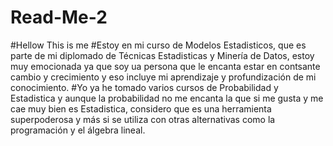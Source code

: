 # Read-Me-2
#Hellow This is me
#Estoy en mi curso de Modelos Estadisticos, que es parte de mi diplomado de Técnicas Estadisticas y Minería de Datos, estoy muy emocionada ya que soy ua persona que le encanta estar en contsante cambio y crecimiento y eso incluye mi aprendizaje y profundización de mi conocimiento.
#Yo ya he tomado varios cursos de Probabilidad y Estadistica y aunque la probabilidad no me encanta la que si me gusta y me cae muy bien es Estadistica, considero que es una herramienta superpoderosa y más si se utiliza con otras alternativas como la programación y el álgebra lineal.
